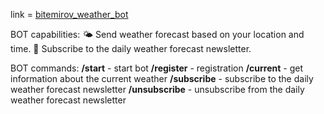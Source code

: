 link = [bitemirov_weather_bot](https://t.me/bitemirov_weather_bot)

BOT capabilities:
🌤️ Send weather forecast based on your location and time.
📅 Subscribe to the daily weather forecast newsletter.

BOT commands:
**/start** - start bot
**/register** - registration
**/current** - get information about the current weather
**/subscribe** - subscribe to the daily weather forecast newsletter
**/unsubscribe** - unsubscribe from the daily weather forecast newsletter
